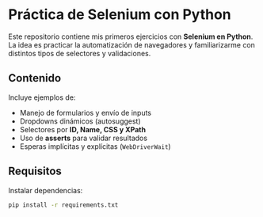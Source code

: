 # Práctica de Selenium con Python

Este repositorio contiene mis primeros ejercicios con **Selenium en Python**.  
La idea es practicar la automatización de navegadores y familiarizarme con distintos tipos de selectores y validaciones.

## Contenido
Incluye ejemplos de:
- Manejo de formularios y envío de inputs
- Dropdowns dinámicos (autosuggest)
- Selectores por **ID, Name, CSS y XPath**
- Uso de **asserts** para validar resultados
- Esperas implícitas y explícitas (`WebDriverWait`)

## Requisitos
Instalar dependencias:

```bash
pip install -r requirements.txt

